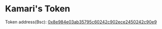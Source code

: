 # Kamari's Token

Token address(Bsc): [0x8e984e03ab35795c60242c902ece2450242c90e9](https://bscscan.com/token/0x8e984e03ab35795c60242c902ece2450242c90e9)
